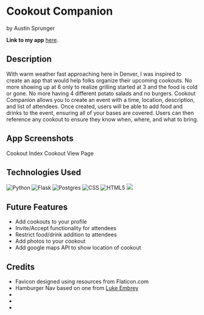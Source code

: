 # Cookout Companion
by Austin Sprunger

**Link to my app** <a href="https://cookout-companion.herokuapp.com/">here</a>.

## Description
With warm weather fast approaching here in Denver, I was inspired to create an app that would help folks organize their upcoming cookouts. No more showing up at 6 only to realize grilling started at 3 and the food is cold or gone. No more having 4 different potato salads and no burgers. Cookout Companion allows you to create an event with a time, location, description, and list of attendees. Once created, users will be able to add food and drinks to the event, ensuring all of your bases are covered. Users can then reference any cookout to ensure they know when, where, and what to bring.  

## App Screenshots
Cookout Index
Cookout View Page


## Technologies Used
![Python](https://img.shields.io/badge/python-3670A0?style=for-the-badge&logo=python&logoColor=ffdd54)
![Flask](https://img.shields.io/badge/flask-%23000.svg?style=for-the-badge&logo=flask&logoColor=white)
![Postgres](https://img.shields.io/badge/postgres-%23316192.svg?style=for-the-badge&logo=postgresql&logoColor=white)
![CSS](https://img.shields.io/badge/CSS3-1572B6?style=for-the-badge&logo=css3&logoColor=white)
![HTML5](https://img.shields.io/badge/html5-%23E34F26.svg?style=for-the-badge&logo=html5&logoColor=white)
![](https://img.shields.io/badge/Jinja-092E20?style=for-the-badge&logo=jinja&logoColor=white)

## Future Features
<ul>
<li>Add cookouts to your profile</li> 
<li>Invite/Accept functionality for attendees</li> 
<li>Restrict food/drink addition to attendees</li> 
<li>Add photos to your cookout</li> 
<li>Add google maps API to show location of cookout</li>
</ul>

## Credits
<ul>
<li>Favicon designed using resources from Flaticon.com</li>
<li>Hamburger Nav based on one from <a href="https://alvarotrigo.com/blog/hamburger-menu-css/">Luke Embrey</a></li>
<li></li>
<li></li>
<li></li>
</ul>

